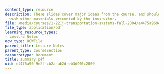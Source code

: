 ```yaml
---
content_type: resource
description: These slides cover major ideas from the course, and should be supplemented
  with other materials presented by the instructor.
file: /media/courses/1-221j-transportation-systems-fall-2004/e4475a969e2fcb2aab2deb3d900c2009_summary.pdf
file_type: application/pdf
learning_resource_types:
- Lecture Notes
ocw_type: OCWFile
parent_title: Lecture Notes
parent_type: CourseSection
resourcetype: Document
title: summary.pdf
uid: e4475a96-9e2f-cb2a-ab2d-eb3d900c2009
---
```

